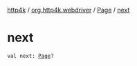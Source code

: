 [http4k](../../index.md) / [org.http4k.webdriver](../index.md) / [Page](index.md) / [next](./next.md)

# next

`val next: `[`Page`](index.md)`?`